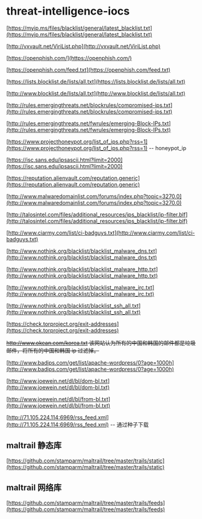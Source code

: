 # threat-intelligence-iocs


[https://myip.ms/files/blacklist/general/latest_blacklist.txt](https://myip.ms/files/blacklist/general/latest_blacklist.txt)

[http://vxvault.net/ViriList.php](http://vxvault.net/ViriList.php)

[https://openphish.com/](https://openphish.com/)

[https://openphish.com/feed.txt](https://openphish.com/feed.txt)

[https://lists.blocklist.de/lists/all.txt](https://lists.blocklist.de/lists/all.txt)

[http://www.blocklist.de/lists/all.txt](http://www.blocklist.de/lists/all.txt)

[http://rules.emergingthreats.net/blockrules/compromised-ips.txt](http://rules.emergingthreats.net/blockrules/compromised-ips.txt)

[http://rules.emergingthreats.net/fwrules/emerging-Block-IPs.txt](http://rules.emergingthreats.net/fwrules/emerging-Block-IPs.txt)

[https://www.projecthoneypot.org/list_of_ips.php?rss=1](https://www.projecthoneypot.org/list_of_ips.php?rss=1) -- honeypot_ip

[https://isc.sans.edu/ipsascii.html?limit=2000](https://isc.sans.edu/ipsascii.html?limit=2000)

[https://reputation.alienvault.com/reputation.generic](https://reputation.alienvault.com/reputation.generic)

[http://www.malwaredomainlist.com/forums/index.php?topic=3270.0](http://www.malwaredomainlist.com/forums/index.php?topic=3270.0)

[http://talosintel.com/files/additional_resources/ips_blacklist/ip-filter.blf](http://talosintel.com/files/additional_resources/ips_blacklist/ip-filter.blf)

[http://www.ciarmy.com/list/ci-badguys.txt](http://www.ciarmy.com/list/ci-badguys.txt)

[http://www.nothink.org/blacklist/blacklist_malware_dns.txt](http://www.nothink.org/blacklist/blacklist_malware_dns.txt)

[http://www.nothink.org/blacklist/blacklist_malware_http.txt](http://www.nothink.org/blacklist/blacklist_malware_http.txt)

[http://www.nothink.org/blacklist/blacklist_malware_irc.txt](http://www.nothink.org/blacklist/blacklist_malware_irc.txt)

[http://www.nothink.org/blacklist/blacklist_ssh_all.txt](http://www.nothink.org/blacklist/blacklist_ssh_all.txt)

[https://check.torproject.org/exit-addresses](https://check.torproject.org/exit-addresses)

~~http://www.okean.com/korea.txt 该网站认为所有的中国和韩国的邮件都是垃圾邮件，将所有的中国和韩国 ip 过滤掉。~~

[http://www.badips.com/get/list/apache-wordpress/0?age=1000h](http://www.badips.com/get/list/apache-wordpress/0?age=1000h)

[http://www.joewein.net/dl/bl/dom-bl.txt](http://www.joewein.net/dl/bl/dom-bl.txt)

[http://www.joewein.net/dl/bl/from-bl.txt](http://www.joewein.net/dl/bl/from-bl.txt)

[http://71.105.224.114:6969/rss_feed.xml](http://71.105.224.114:6969/rss_feed.xml)  -- 通过种子下载

## maltrail 静态库

[https://github.com/stamparm/maltrail/tree/master/trails/static](https://github.com/stamparm/maltrail/tree/master/trails/static)

## maltrail 网络库

[https://github.com/stamparm/maltrail/tree/master/trails/feeds](https://github.com/stamparm/maltrail/tree/master/trails/feeds)
